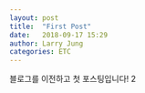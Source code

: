 ```yaml
---
layout: post
title:  "First Post"
date:   2018-09-17 15:29
author: Larry Jung
categories: ETC
---
```


블로그를 이전하고 첫 포스팅입니다! 2
